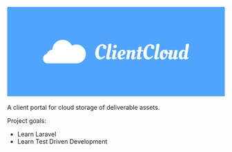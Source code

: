 ![ClientCloud Logo](docs/assets/logo.png)

A client portal for cloud storage of deliverable assets.

Project goals:
* Learn Laravel
* Learn Test Driven Development
